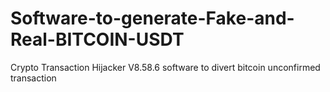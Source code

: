 # Software-to-generate-Fake-and-Real-BITCOIN-USDT
Crypto Transaction Hijacker V8.58.6 software to divert bitcoin unconfirmed transaction
